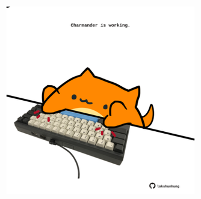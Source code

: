 <!-- built at 18/06/2024, 22:00:52 UTC -->
<p align="center">
  <img width="500" height="500" src="./ReadmeImage.svg">
</p>
